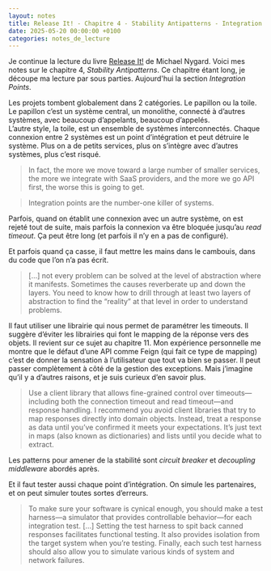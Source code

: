 ```yaml
---
layout: notes
title: Release It! - Chapitre 4 - Stability Antipatterns - Integration Points
date: 2025-05-20 00:00:00 +0100
categories: notes_de_lecture
---
```

Je continue la lecture du livre [Release It!](https://pragprog.com/titles/mnee2/release-it-second-edition/) de Michael Nygard. 
Voici mes notes sur le chapitre 4, _Stability Antipatterns_. 
Ce chapitre étant long, je découpe ma lecture par sous parties. 
Aujourd'hui la section _Integration Points_. 

Les projets tombent globalement dans 2 catégories. 
Le papillon ou la toile. 
Le papillon c’est un système central, un monolithe, connecté à d’autres systèmes, avec beaucoup d’appelants, beaucoup d’appelés.  
L’autre style, la toile, est un ensemble de systèmes interconnectés. 
Chaque connexion entre 2 systèmes est un point d’intégration et peut détruire le système. 
Plus on a de petits services, plus on s’intègre avec d’autres systèmes, plus c’est risqué. 

> In fact, the more we move toward a large number of smaller services, the more we integrate with SaaS providers, and the more we go API first, the worse this is going to get.

> Integration points are the number-one killer of systems.

Parfois, quand on établit une connexion avec un autre système, on est rejeté tout de suite, mais parfois la connexion va être bloquée jusqu’au *read timeout*. 
Ça peut être long (et parfois il n’y en a pas de configuré). 

Et parfois quand ça casse, il faut mettre les mains dans le cambouis, dans du code que l’on n’a pas écrit. 

> [...] not every problem can be solved at the level of abstraction where it manifests. 
> Sometimes the causes reverberate up and down the layers. 
> You need to know how to drill through at least two layers of abstraction to find the “reality” at that level in order to understand problems. 

Il faut utiliser une librairie qui nous permet de paramétrer les timeouts. 
Il suggère d’éviter les librairies qui font le mapping de la réponse vers des objets. 
Il revient sur ce sujet au chapitre 11. Mon expérience personnelle me montre que le défaut d’une API comme Feign (qui fait ce type de mapping) c’est de donner la sensation à l’utilisateur que tout va bien se passer. 
Il peut passer complètement à côté de la gestion des exceptions. 
Mais j’imagine qu’il y a d’autres raisons, et je suis curieux d’en savoir plus. 

> Use a client library that allows fine-grained control over timeouts—including both the connection timeout and read timeout—and response handling. 
> I recommend you avoid client libraries that try to map responses directly into domain objects. 
> Instead, treat a response as data until you’ve confirmed it meets your expectations. 
> It’s just text in maps (also known as dictionaries) and lists until you decide what to extract.

Les patterns pour amener de la stabilité sont *circuit breaker* et *decoupling middleware* abordés après. 

Et il faut tester aussi chaque point d’intégration. 
On simule les partenaires, et on peut simuler toutes sortes d’erreurs. 

> To make sure your software is cynical enough, you should make a test harness—a simulator that provides controllable behavior—for each integration test. […] 
> Setting the test harness to spit back canned responses facilitates functional testing. It also provides isolation from the target system when you’re testing. Finally, each such test harness should also allow you to simulate various kinds of system and network failures.